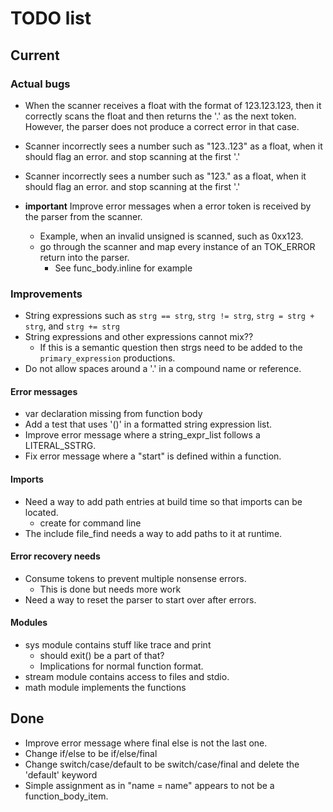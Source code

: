 # TODO list

## Current

### Actual bugs
* When the scanner receives a float with the format of 123.123.123, then it correctly scans the float and then returns the '.' as the next token. However, the parser does not produce a correct error in that case.
* Scanner incorrectly sees a number such as "123..123" as a float, when it should flag an error. and stop scanning at the first '.'
* Scanner incorrectly sees a number such as "123." as a float, when it should flag an error. and stop scanning at the first '.'

* **important** Improve error messages when a error token is received by the parser from the scanner. 
  * Example, when an invalid unsigned is scanned, such as 0xx123.
  * go through the scanner and map every instance of an TOK_ERROR return into the parser.
    * See func_body.inline for example

### Improvements

* String expressions such as ``strg == strg``, ``strg != strg``, ``strg = strg + strg``, and ``strg += strg``
* String expressions and other expressions cannot mix??
  * If this is a semantic question then strgs need to be added to the ``primary_expression`` productions.
* Do not allow spaces around a '.' in a compound name or reference.

#### Error messages
* var declaration missing from function body
* Add a test that uses '()' in a formatted string expression list.
* Improve error message where a string_expr_list follows a LITERAL_SSTRG.
* Fix error message where a "start" is defined within a function.

#### Imports
* Need a way to add path entries at build time so that imports can be located.
  * create for command line
* The include file_find needs a way to add paths to it at runtime.

#### Error recovery needs 
* Consume tokens to prevent multiple nonsense errors.
  * This is done but needs more work
* Need a way to reset the parser to start over after errors.

#### Modules
* sys module contains stuff like trace and print
  * should exit() be a part of that?
  * Implications for normal function format.
* stream module contains access to files and stdio.
* math module implements the functions

## Done
* Improve error message where final else is not the last one.
* Change if/else to be if/else/final
* Change switch/case/default to be switch/case/final and delete the 'default' keyword
* Simple assignment as in "name = name" appears to not be a function_body_item.



